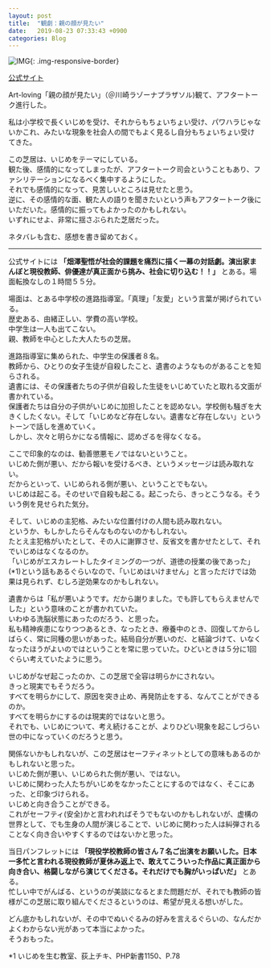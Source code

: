 ```yaml
---
layout: post
title:  "観劇：親の顔が見たい"
date:   2019-08-23 07:33:43 +0900
categories: Blog
---
```


![IMG]({{site.baseurl}}/img/20190823_01.JPG){: .img-responsive-border} 

[公式サイト](https://www.art-loving2016.com/drama-oyanokaogamitai)

Art-loving「親の顔が見たい」（＠川崎ラゾーナプラザソル)観て、アフタートーク進行した。  

私は小学校で長くいじめを受け、それからもちょいちょい受け、パワハラじゃないかこれ、みたいな現象を社会人の間でもよく見るし自分もちょいちょい受けてきた。

この芝居は、いじめをテーマにしている。  
観た後、感情的になってしまったが、アフタートーク司会ということもあり、ファシリテーションになるべく集中するようにした。  
それでも感情的になって、見苦しいところは見せたと思う。  
逆に、その感情的な面、観た人の語りを聞きたいという声もアフタートーク後にいただいた。感情的に振ってもよかったのかもしれない。  
いずれにせよ、非常に揺さぶられた芝居だった。

ネタバレも含む、感想を書き留めておく。

------


公式サイトには **「畑澤聖悟が社会的課題を痛烈に描く一幕の対話劇。演出家まんぼと現役教師、俳優達が真正面から挑み、社会に切り込む！！」** とある。場面転換なしの１時間５５分。

場面は、とある中学校の進路指導室。「真理」「友愛」という言葉が掲げられている。  
歴史ある、由緒正しい、学費の高い学校。  
中学生は一人も出てこない。  
親、教師を中心とした大人たちの芝居。

進路指導室に集められた、中学生の保護者８名。  
教師から、ひとりの女子生徒が自殺したこと、遺書のようなものがあることを知らされる。  
遺書には、その保護者たちの子供が自殺した生徒をいじめていたと取れる文面が書かれている。  
保護者たちは自分の子供がいじめに加担したことを認めない。学校側も騒ぎを大きくしたくない。そして「いじめなど存在しない。遺書など存在しない」というトーンで話しを進めていく。  
しかし、次々と明らかになる情報に、認めざるを得なくなる。

ここで印象的なのは、勧善懲悪モノではないということ。  
いじめた側が悪い、だから報いを受けるべき、というメッセージは読み取れない。  
だからといって、いじめられる側が悪い、ということでもない。  
いじめは起こる。そのせいで自殺も起こる。起こったら、きっとこうなる。そういう例を見せられた気分。

そして、いじめの主犯格、みたいな位置付けの人間も読み取れない。  
というか、もしかしたらそんなものないのかもしれない。  
たとえ主犯格がいたとして、その人に謝罪させ、反省文を書かせたとして、それでいじめはなくなるのか。  
「いじめがエスカレートしたタイミングの一つが、道徳の授業の後であった」(*1)という話もあるぐらいなので、「いじめはいけません」と言っただけでは効果は見られず、むしろ逆効果なのかもしれない。

遺書からは「私が悪いようです。だから謝りました。でも許してもらえませんでした」という意味のことが書かれていた。  
いわゆる洗脳状態にあったのだろう、と思った。  
私も精神疾患になりつつあるとき、なったとき、療養中のとき、回復してからしばらく、常に同種の思いがあった。結局自分が悪いのだ、と結論づけて、いなくなったほうがよいのではということを常に思っていた。ひどいときは５分に1回ぐらい考えていたように思う。

いじめがなぜ起こったのか、この芝居で全容は明らかにされない。  
きっと現実でもそうだろう。  
すべてを明らかにして、原因を突き止め、再発防止をする、なんてことができるのか。  
すべてを明らかにするのは現実的ではないと思う。  
それでも、いじめについて、考え続けることが、よりひどい現象を起こしづらい世の中になっていくのだろうと思う。

関係ないかもしれないが、この芝居はセーフティネットとしての意味もあるのかもしれないと思った。  
いじめた側が悪い、いじめられた側が悪い、ではない。  
いじめに関わった人たちがいじめをなかったことにするのではなく、そこにあった、と印象づけられる。  
いじめと向き合うことができる。  
これがセーフティ(安全)かと言われればそうでもないのかもしれないが、虚構の世界として、でも生身の人間が演じることで、いじめに関わった人は糾弾されることなく向き合いやすくするのではないかと思った。

当日パンフレットには **「現役学校教師の皆さん７名ご出演をお願いした。日本一多忙と言われる現役教師が夏休み返上で、敢えてこういった作品に真正面から向き合い、格闘しながら演じてくださる。それだけでも胸がいっぱいだ」** とある。  
忙しい中でがんばる、というのが美談になるとまた問題だが、それでも教師の皆様がこの芝居に取り組んでくださるというのは、希望が見える想いがした。

どん底かもしれないが、その中でぬいぐるみの好みを言えるぐらいの、なんだかよくわからない光があって本当によかった。  
そうおもった。  

*1 いじめを生む教室、荻上チキ、PHP新書1150、P.78


